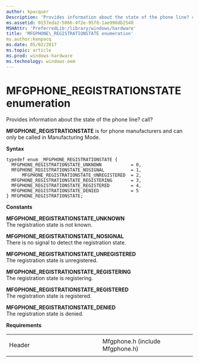 ```yaml
---
author: kpacquer
Description: 'Provides information about the state of the phone line? call?.'
ms.assetid: 0157eda2-5066-4f2e-95f8-1ae990db2540
MSHAttr: 'PreferredLib:/library/windows/hardware'
title: 'MFGPHONE\_REGISTRATIONSTATE enumeration'
ms.author:kenpacq
ms.date: 05/02/2017
ms.topic: article
ms.prod: windows-hardware
ms.technology: windows-oem
---
```


# MFGPHONE\_REGISTRATIONSTATE enumeration


Provides information about the state of the phone line? call?

**MFGPHONE\_REGISTRATIONSTATE** is for phone manufacturers and can only be called in Manufacturing Mode.

**Syntax**

```ManagedCPlusPlus
typedef enum _MFGPHONE_REGISTRATIONSTATE { 
  MFGPHONE_REGISTRATIONSTATE_UNKNOWN           = 0,
  MFGPHONE_REGISTRATIONSTATE_NOSIGNAL          = 1,
      MFGPHONE_REGISTRATIONSTATE_UNREGISTERED  = 2,
  MFGPHONE_REGISTRATIONSTATE_REGISTERING       = 3,
  MFGPHONE_REGISTRATIONSTATE_REGISTERED        = 4,
  MFGPHONE_REGISTRATIONSTATE_DENIED            = 5
} MFGPHONE_REGISTRATIONSTATE;
```

**Constants**

<span id="MFGPHONE_REGISTRATIONSTATE_UNKNOWN"></span><span id="mfgphone_registrationstate_unknown"></span>**MFGPHONE\_REGISTRATIONSTATE\_UNKNOWN**  
The registration state is not known.

<span id="MFGPHONE_REGISTRATIONSTATE_NOSIGNAL"></span><span id="mfgphone_registrationstate_nosignal"></span>**MFGPHONE\_REGISTRATIONSTATE\_NOSIGNAL**  
There is no signal to detect the registration state.

<span id="____MFGPHONE_REGISTRATIONSTATE_UNREGISTERED"></span><span id="____mfgphone_registrationstate_unregistered"></span> **MFGPHONE\_REGISTRATIONSTATE\_UNREGISTERED**  
The registration state is unregistered.

<span id="MFGPHONE_REGISTRATIONSTATE_REGISTERING"></span><span id="mfgphone_registrationstate_registering"></span>**MFGPHONE\_REGISTRATIONSTATE\_REGISTERING**  
The registration state is registering.

<span id="MFGPHONE_REGISTRATIONSTATE_REGISTERED"></span><span id="mfgphone_registrationstate_registered"></span>**MFGPHONE\_REGISTRATIONSTATE\_REGISTERED**  
The registration state is registered.

<span id="MFGPHONE_REGISTRATIONSTATE_DENIED"></span><span id="mfgphone_registrationstate_denied"></span>**MFGPHONE\_REGISTRATIONSTATE\_DENIED**  
The registration state is denied.

**Requirements**

<table>
<colgroup>
<col width="50%" />
<col width="50%" />
</colgroup>
<tbody>
<tr class="odd">
<td align="left"><p>Header</p></td>
<td align="left">Mfgphone.h (include Mfgphone.h)</td>
</tr>
</tbody>
</table>

 

 





